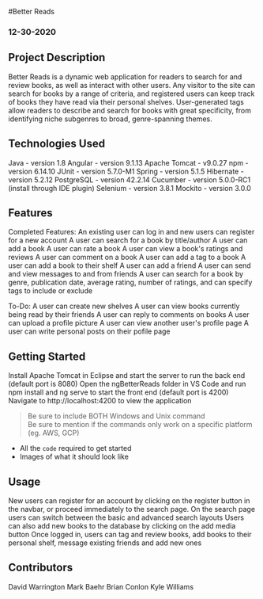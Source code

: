 #Better Reads
### 12-30-2020

## Project Description

Better Reads is a dynamic web application for readers to search for and review books, as well as interact with other users.
Any visitor to the site can search for books by a range of criteria, and registered users can keep track of books they have read via their personal shelves.
User-generated tags allow readers to describe and search for books with great specificity, from identifying niche subgenres to broad, genre-spanning themes.

## Technologies Used

Java - version 1.8
Angular - version 9.1.13
Apache Tomcat - v9.0.27
npm - version 6.14.10
JUnit - version 5.7.0-M1
Spring - version 5.1.5
Hibernate - version 5.2.12
PostgreSQL - version 42.2.14
Cucumber - version 5.0.0-RC1 (install through IDE plugin)
Selenium - version 3.8.1
Mockito - version 3.0.0

## Features

Completed Features:
An existing user can log in and new users can register for a new account
A user can search for a book by title/author
A user can add a book
A user can rate a book
A user can view a book's ratings and reviews
A user can comment on a book
A user can add a tag to a book
A user can add a book to their shelf
A user can add a friend
A user can send and view messages to and from friends
A user can search for a book by genre, publication date, average rating, number of ratings, and can specify tags to include or exclude

To-Do:
A user can create new shelves
A user can view books currently being read by their friends
A user can reply to comments on books
A user can upload a profile picture
A user can view another user's profile page
A user can write personal posts on their pofile page


## Getting Started
   
Install Apache Tomcat in Eclipse and start the server to run the back end (default port is 8080)
Open the ngBetterReads folder in VS Code and run npm install and ng serve to start the front end (default port is 4200)
Navigate to http://localhost:4200 to view the application


> Be sure to include BOTH Windows and Unix command  
> Be sure to mention if the commands only work on a specific platform (eg. AWS, GCP)

- All the `code` required to get started
- Images of what it should look like

## Usage

New users can register for an account by clicking on the register button in the navbar, or proceed immediately to the search page.
On the search page users can switch between the basic and advanced search layouts
Users can also add new books to the database by clicking on the add media button
Once logged in, users can tag and review books, add books to their personal shelf, message existing friends and add new ones

## Contributors

David Warrington
Mark Baehr
Brian Conlon
Kyle Williams

